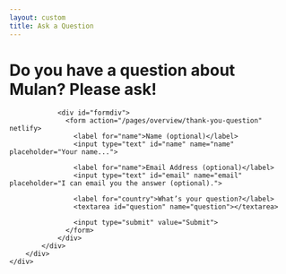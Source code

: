 ```yaml
---
layout: custom
title: Ask a Question
---
```


<style>
input[type=text], textarea {
  width: 100%;
  padding: 12px 20px;
  margin: 8px 0;
  display: inline-block;
  border: 1px solid #ccc;
  border-radius: 4px;
  box-sizing: border-box;
}

input[type=submit] {
  width: 100%;
  background-color: #4CAF50;
  color: white;
  padding: 14px 20px;
  margin: 8px 0;
  border: none;
  border-radius: 4px;
  cursor: pointer;
}

input[type=submit]:hover {
  background-color: #45a049;
}

#formdiv {
  border-radius: 5px;
  background-color: #f2f2f2;
  padding: 20px;
}
</style>

<!-- /banner_bottom -->
<div class="main banner_bottom" id="article">
	<div class="clearfix"> </div>
	<div class="container">
		<div class="inner_sec_top_aglieits">
			<div class="banner_bottom_info">
				<h1>Do you have a question about Mulan? Please ask!</h1>

				<div id="formdiv">
				  <form action="/pages/overview/thank-you-question" netlify>
				    <label for="name">Name (optional)</label>
				    <input type="text" id="name" name="name" placeholder="Your name...">

				    <label for="name">Email Address (optional)</label>
				    <input type="text" id="email" name="email" placeholder="I can email you the answer (optional).">

				    <label for="country">What’s your question?</label>
				    <textarea id="question" name="question"></textarea>
				  
				    <input type="submit" value="Submit">
				  </form>
				</div>
			</div>
		</div>
	</div>
</div>





<div>

</div>
<div style="clear:both;"></div>
